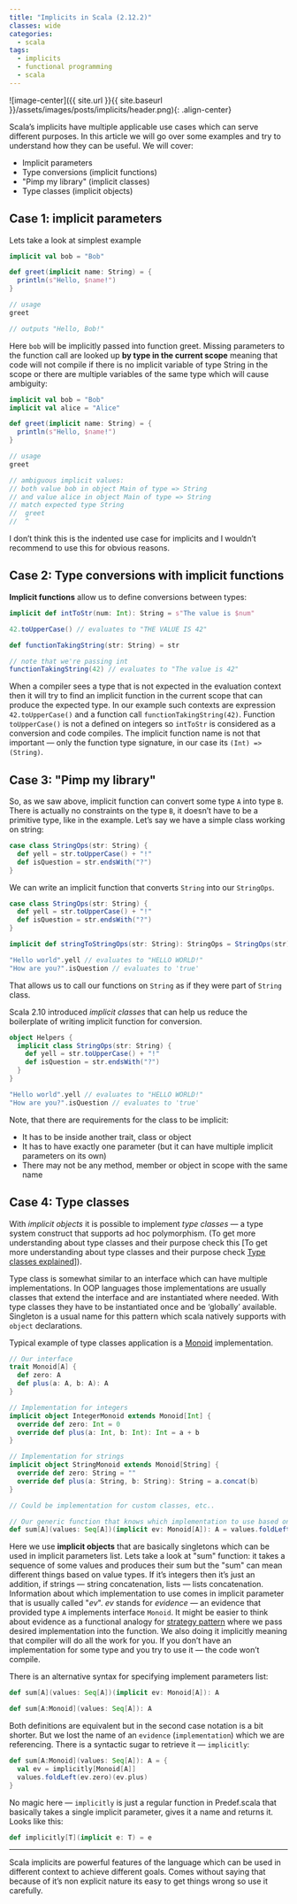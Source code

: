 ```yaml
---
title: "Implicits in Scala (2.12.2)"
classes: wide
categories:
  - scala
tags:
  - implicits
  - functional programming
  - scala
---
```


![image-center]({{ site.url }}{{ site.baseurl }}/assets/images/posts/implicits/header.png){: .align-center}

Scala’s implicits have multiple applicable use cases which can serve different purposes. In this article we will go over some examples and try to understand how they can be useful. We will cover:

* Implicit parameters
* Type conversions (implicit functions)
* "Pimp my library" (implicit classes)
* Type classes (implicit objects)

## Case 1: implicit parameters
Lets take a look at simplest example

```scala
implicit val bob = "Bob"

def greet(implicit name: String) = {
  println(s"Hello, $name!")
}

// usage
greet

// outputs "Hello, Bob!"
```

Here `bob` will be implicitly passed into function greet. Missing parameters to the function call are looked up **by type in the current scope** meaning that code will not compile if there is no implicit variable of type String in the scope or there are multiple variables of the same type which will cause ambiguity:

```scala
implicit val bob = "Bob"
implicit val alice = "Alice"

def greet(implicit name: String) = {
  println(s"Hello, $name!")
}

// usage
greet

// ambiguous implicit values:
// both value bob in object Main of type => String
// and value alice in object Main of type => String
// match expected type String
//  greet
//  ^
```

I don’t think this is the indented use case for implicits and I wouldn’t recommend to use this for obvious reasons.

## Case 2: Type conversions with implicit functions
**Implicit functions** allow us to define conversions between types:

```scala
implicit def intToStr(num: Int): String = s"The value is $num"

42.toUpperCase() // evaluates to "THE VALUE IS 42"

def functionTakingString(str: String) = str

// note that we're passing int
functionTakingString(42) // evaluates to "The value is 42"
```

When a compiler sees a type that is not expected in the evaluation context then it will try to find an implicit function in the current scope that can produce the expected type. In our example such contexts are expression `42.toUpperCase()` and a function call `functionTakingString(42)`. Function `toUpperCase()` is not a defined on integers so `intToStr` is considered as a conversion and code compiles. The implicit function name is not that important — only the function type signature, in our case its `(Int) => (String)`.

## Case 3: "Pimp my library"
So, as we saw above, implicit function can convert some type `A` into type `B`. There is actually no constraints on the type `B`, it doesn’t have to be a primitive type, like in the example. Let’s say we have a simple class working on string:

```scala
case class StringOps(str: String) {
  def yell = str.toUpperCase() + "!"
  def isQuestion = str.endsWith("?")
}
```

We can write an implicit function that converts `String` into our `StringOps`.

```scala
case class StringOps(str: String) {
  def yell = str.toUpperCase() + "!"
  def isQuestion = str.endsWith("?")
}

implicit def stringToStringOps(str: String): StringOps = StringOps(str)

"Hello world".yell // evaluates to "HELLO WORLD!"
"How are you?".isQuestion // evaluates to 'true'
```

That allows us to call our functions on `String` as if they were part of `String` class.

Scala 2.10 introduced _implicit classes_ that can help us reduce the boilerplate of writing implicit function for conversion.

```scala
object Helpers {
  implicit class StringOps(str: String) {
    def yell = str.toUpperCase() + "!"
    def isQuestion = str.endsWith("?")
  }
}

"Hello world".yell // evaluates to "HELLO WORLD!"
"How are you?".isQuestion // evaluates to 'true'
```

Note, that there are requirements for the class to be implicit:
* It has to be inside another trait, class or object
* It has to have exactly one parameter (but it can have multiple implicit parameters on its own)
* There may not be any method, member or object in scope with the same name

## Case 4: Type classes
With _implicit objects_ it is possible to implement _type classes_ — a type system construct that supports ad hoc polymorphism. (To get more understanding about type classes and their purpose check this [To get more understanding about type classes and their purpose check [Type classes explained](https://vvviiimmm.github.io/fp/typecalsses)]).

Type class is somewhat similar to an interface which can have multiple implementations. In OOP languages those implementations are usually classes that extend the interface and are instantiated where needed. With type classes they have to be instantiated once and be ‘globally’ available. Singleton is a usual name for this pattern which scala natively supports with `object` declarations.

Typical example of type classes application is a [Monoid](https://en.wikipedia.org/wiki/Monoid) implementation.

```scala
// Our interface
trait Monoid[A] {
  def zero: A
  def plus(a: A, b: A): A
}

// Implementation for integers
implicit object IntegerMonoid extends Monoid[Int] {
  override def zero: Int = 0
  override def plus(a: Int, b: Int): Int = a + b
}

// Implementation for strings
implicit object StringMonoid extends Monoid[String] {
  override def zero: String = ""
  override def plus(a: String, b: String): String = a.concat(b)
}

// Could be implementation for custom classes, etc..

// Our generic function that knows which implementation to use based on type parameter 'A'
def sum[A](values: Seq[A])(implicit ev: Monoid[A]): A = values.foldLeft(ev.zero)(ev.plus)
```

Here we use **implicit objects** that are basically singletons which can be used in implicit parameters list. Lets take a look at "sum" function: it takes a sequence of some values and produces their sum but the "sum" can mean different things based on value types. If it’s integers then it’s just an addition, if strings — string concatenation, lists — lists concatenation. Information about which implementation to use comes in implicit parameter that is usually called "_ev_". _ev_ stands for _evidence_ — an evidence that provided type `A` implements interface `Monoid`. It might be easier to think about evidence as a functional analogy for [strategy pattern](https://en.wikipedia.org/wiki/Strategy_pattern) where we pass desired implementation into the function. We also doing it implicitly meaning that compiler will do all the work for you. If you don’t have an implementation for some type and you try to use it — the code won’t compile.

There is an alternative syntax for specifying implement parameters list:

```scala
def sum[A](values: Seq[A])(implicit ev: Monoid[A]): A

def sum[A:Monoid](values: Seq[A]): A
```

Both definitions are equivalent but in the second case notation is a bit shorter. But we lost the name of an `evidence` (`implementation`) which we are referencing. There is a syntactic sugar to retrieve it — `implicitly`:

```scala
def sum[A:Monoid](values: Seq[A]): A = {
  val ev = implicitly[Monoid[A]]
  values.foldLeft(ev.zero)(ev.plus)
}
```

No magic here — `implicitly` is just a regular function in Predef.scala that basically takes a single implicit parameter, gives it a name and returns it. Looks like this:

```scala
def implicitly[T](implicit e: T) = e 
```

---

Scala implicits are powerful features of the language which can be used in different context to achieve different goals. Comes without saying that because of it’s non explicit nature its easy to get things wrong so use it carefully.